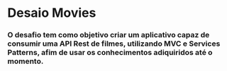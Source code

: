 # Desaio Movies

### O desafio tem como objetivo criar um aplicativo capaz de consumir uma API Rest de filmes, utilizando MVC e Services Patterns, afim de usar os conhecimentos adiquiridos até o momento.

